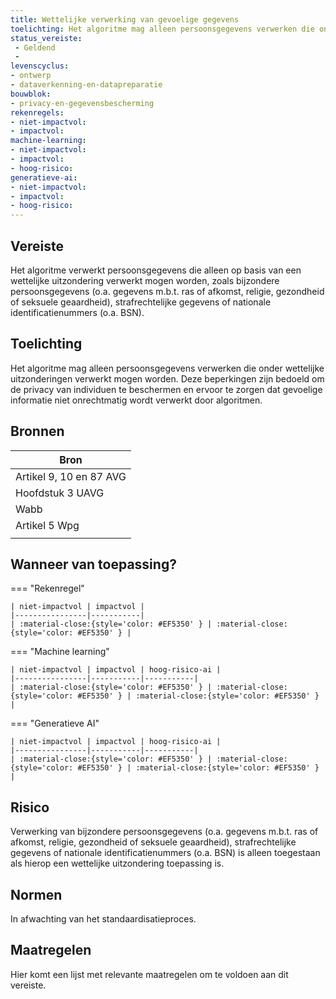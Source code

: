 ```yaml
---
title: Wettelijke verwerking van gevoelige gegevens
toelichting: Het algoritme mag alleen persoonsgegevens verwerken die onder wettelijke uitzonderingen verwerkt mogen worden deze beperkingen zijn bedoeld om de privacy van individuen te beschermen en ervoor te zorgen dat gevoelige informatie niet onrechtmatig wordt verwerkt door algoritmen
status_vereiste: 
 - Geldend
 - 
levenscyclus: 
- ontwerp
- dataverkenning-en-datapreparatie
bouwblok: 
- privacy-en-gegevensbescherming
rekenregels: 
- niet-impactvol: 
- impactvol: 
machine-learning: 
- niet-impactvol: 
- impactvol: 
- hoog-risico: 
generatieve-ai: 
- niet-impactvol: 
- impactvol: 
- hoog-risico: 
---
```


<!-- tags -->
## Vereiste

Het algoritme verwerkt persoonsgegevens die alleen op basis van een wettelijke uitzondering verwerkt mogen worden, zoals bijzondere persoonsgegevens (o.a.
gegevens m.b.t.
ras of afkomst, religie, gezondheid of seksuele geaardheid), strafrechtelijke gegevens of nationale identificatienummers (o.a.
BSN).

## Toelichting 

Het algoritme mag alleen persoonsgegevens verwerken die onder wettelijke uitzonderingen verwerkt mogen worden.
Deze beperkingen zijn bedoeld om de privacy van individuen te beschermen en ervoor te zorgen dat gevoelige informatie niet onrechtmatig wordt verwerkt door algoritmen.

## Bronnen 

| Bron                        |
|-----------------------------|
|Artikel 9, 10 en 87 AVG|
|Hoofdstuk 3 UAVG|
|Wabb|
|Artikel 5 Wpg|
||

## Wanneer van toepassing? 

=== "Rekenregel"

	| niet-impactvol | impactvol | 
	|----------------|-----------| 
	| :material-close:{style='color: #EF5350' } | :material-close:{style='color: #EF5350' } |

=== "Machine learning"

	| niet-impactvol | impactvol | hoog-risico-ai | 
	|----------------|-----------|-----------| 
	| :material-close:{style='color: #EF5350' } | :material-close:{style='color: #EF5350' } | :material-close:{style='color: #EF5350' } |

=== "Generatieve AI"

	| niet-impactvol | impactvol | hoog-risico-ai | 
	|----------------|-----------|-----------| 
	| :material-close:{style='color: #EF5350' } | :material-close:{style='color: #EF5350' } | :material-close:{style='color: #EF5350' } |

## Risico 

Verwerking van bijzondere persoonsgegevens (o.a.
gegevens m.b.t.
ras of afkomst, religie, gezondheid of seksuele geaardheid), strafrechtelijke gegevens of nationale identificatienummers (o.a.
BSN) is alleen toegestaan als hierop een wettelijke uitzondering toepassing is.

## Normen 

In afwachting van het standaardisatieproces. 

## Maatregelen 

Hier komt een lijst met relevante maatregelen om te voldoen aan dit vereiste. 
